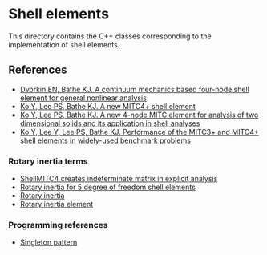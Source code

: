 # Shell elements

This directory contains the C++ classes corresponding to the implementation of 
shell elements.

## References

- [Dvorkin EN, Bathe KJ. A continuum mechanics based four-node shell element for general nonlinear analysis](https://www.emerald.com/insight/content/doi/10.1108/eb023562/full/html)
- [Ko Y, Lee PS, Bathe KJ. A new MITC4+ shell element](https://www.sciencedirect.com/science/article/abs/pii/S0045794916309464)
- [Ko Y, Lee PS, Bathe KJ. A new 4-node MITC element for analysis of two dimensional solids and its application in shell analyses](https://www.sciencedirect.com/science/article/abs/pii/S0045794917307757)
- [Ko Y, Lee Y, Lee PS, Bathe KJ. Performance of the MITC3+ and MITC4+ shell elements in widely-used benchmark problems](https://www.sciencedirect.com/science/article/abs/pii/S0045794917309550)

### Rotary inertia terms
- [ShellMITC4 creates indeterminate matrix in explicit analysis](https://github.com/OpenSees/OpenSees/issues/998)
- [Rotary inertia for 5 degree of freedom shell elements](https://classes.engineering.wustl.edu/2009/spring/mase5513/abaqus/docs/v6.6/books/stm/default.htm?startat=ch03s06ath83.html)
- [Rotary inertia](http://193.136.142.5/v6.11/books/usb/default.htm?startat=pt06ch29s02alm23.html#usb-elm-erotinertia)
- [Rotary inertia element](http://193.136.142.5/v6.11/books/stm/default.htm?startat=ch03s09ath98.html)

### Programming references
- [Singleton pattern](https://en.wikipedia.org/wiki/Singleton_pattern)
